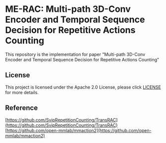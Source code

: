 # ME-RAC: Multi-path 3D-Conv Encoder and Temporal Sequence Decision for Repetitive Actions Counting

<!--[![NPM Version][npm-image]][npm-url]-->
<!--[![Build Status][travis-image]][travis-url]-->
<!--[![Downloads Stats][npm-downloads]][npm-url]-->

This repository is the implementation for paper "Multi-path 3D-Conv Encoder and Temporal Sequence Decision for Repetitive Actions Counting"


## License 
This project is licensed under the Apache 2.0 License, please click [LICENSE](LICENSE) for more details.

## Reference
[https://github.com/SvipRepetitionCounting/TransRAC](https://github.com/SvipRepetitionCounting/TransRAC)  
[https://github.com/open-mmlab/mmaction2](https://github.com/open-mmlab/mmaction2)

